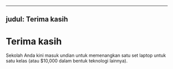 * * *

## judul: Terima kasih

# Terima kasih

Sekolah Anda kini masuk undian untuk memenangkan satu set laptop untuk satu kelas (atau $10,000 dalam bentuk teknologi lainnya).